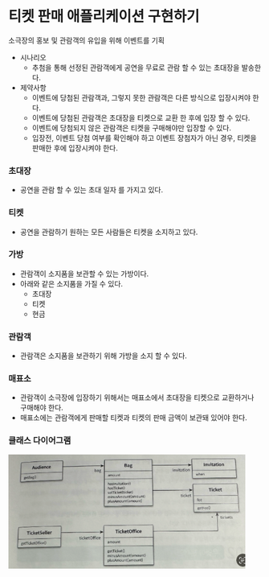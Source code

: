 # 티켓 판매 애플리케이션 구현하기

소극장의 홍보 및 관람객의 유입을 위해 이벤트를 기획
- 시나리오
  - 추첨을 통해 선정된 관람객에게 공연을 무료로 관람 할 수 있는 초대장을 발송한다.
- 제약사항
  - 이벤트에 당첨된 관람객과, 그렇지 못한 관람객은 다른 방식으로 입장시켜야 한다.
  - 이벤트에 당첨된 관람객은 초대장을 티켓으로 교환 한 후에 입장 할 수 있다.
  - 이벤트에 당첨되지 않은 관람객은 티켓을 구매해야만 입장할 수 있다.
  - 입장전, 이벤트 당첨 여부를 확인해야 하고 이벤트 장첨자가 아닌 경우, 티켓을 판매한 후에 입장시켜야 한다.

### 초대장
- 공연을 관람 할 수 있는 초대 일자 를 가지고 있다.

### 티켓
- 공연을 관람하기 원하는 모든 사람들은 티켓을 소지하고 있다.

### 가방
- 관람객이 소지품을 보관할 수 있는 가방이다.
- 아래와 같은 소지품을 가질 수 있다.
  - 초대장
  - 티켓
  - 현금

### 관람객
- 관람객은 소지품을 보관하기 위해 가방을 소지 할 수 있다.

### 매표소
- 관람객이 소극장에 입장하기 위해서는 매표소에서 초대장을 티켓으로 교환하거나 구매해야 한다.
- 매표소에는 관람객에게 판매할 티켓과 티켓의 판매 금액이 보관돼 있어야 한다.

### 클래스 다이어그램
![img.png](img.png)